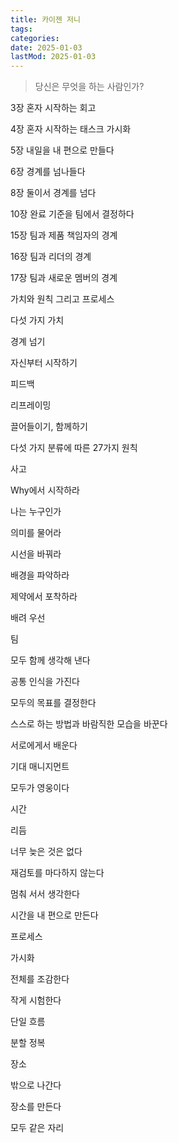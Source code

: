 ```yaml
---
title: 카이젠 저니
tags:
categories:
date: 2025-01-03
lastMod: 2025-01-03
---
```

> 당신은 무엇을 하는 사람인가?





3장 혼자 시작하는 회고

4장 혼자 시작하는 태스크 가시화

5장 내일을 내 편으로 만들다

6장 경계를 넘나들다

8장 둘이서 경계를 넘다

10장 완료 기준을 팀에서 결정하다

15장 팀과 제품 책임자의 경계

16장 팀과 리더의 경계

17장 팀과 새로운 멤버의 경계

가치와 원칙 그리고 프로세스





다섯 가지 가치

경계 넘기

자신부터 시작하기

피드백

리프레이밍

끌어들이기, 함께하기

다섯 가지 분류에 따른 27가지 원칙

사고

Why에서 시작하라

나는 누구인가

의미를 물어라

시선을 바꿔라

배경을 파악하라

제약에서 포착하라

배려 우선

팀

모두 함께 생각해 낸다

공통 인식을 가진다

모두의 목표를 결정한다

스스로 하는 방법과 바람직한 모습을 바꾼다

서로에게서 배운다

기대 매니지먼트

모두가 영웅이다

시간

리듬

너무 늦은 것은 없다

재검토를 마다하지 않는다

멈춰 서서 생각한다

시간을 내 편으로 만든다

프로세스

가시화

전체를 조감한다

작게 시험한다

단일 흐름

분할 정복

장소

밖으로 나간다

장소를 만든다

모두 같은 자리




